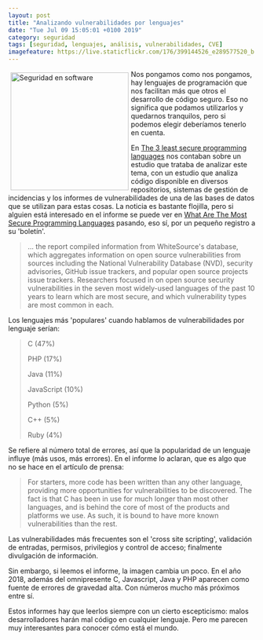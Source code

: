 ```yaml
--- 
layout: post
title: "Analizando vulnerabilidades por lenguajes"
date: "Tue Jul 09 15:05:01 +0100 2019"
category: seguridad
tags: [seguridad, lenguajes, análisis, vulnerabilidades, CVE]
imagefeature: https://live.staticflickr.com/176/399144526_e289577520_b.jpg
---
```



<a href="https://www.flickr.com/photos/fernand0/399144526" title="Seguridad en software"><img src="https://live.staticflickr.com/176/399144526_e289577520_b.jpg" width="240"  alt="Seguridad en software" style="float:left; margin:5px"></a>
Nos pongamos como nos pongamos, hay lenguajes de programación que nos facilitan más que otros el desarrollo de código seguro. Eso no significa que podamos utilizarlos y quedarnos tranquilos, pero si podemos elegir deberíamos tenerlo en cuenta.

En [The 3 least secure programming languages](https://www.techrepublic.com/article/the-3-least-secure-programming-languages/) nos contaban sobre un estudio que trataba de analizar este tema, con un estudio que analiza código disponible en diversos repositorios, sistemas de gestión de incidencias y los informes de vulnerabilidades de una de las bases de datos que se utilizan para estas cosas.
La noticia es bastante flojilla, pero si alguien está interesado en el informe se puede ver en [What Are The Most Secure Programming Languages](https://resources.whitesourcesoftware.com/research-reports/what-are-the-most-secure-programming-languages) pasando, eso sí, por un pequeño registro a su 'boletín'.

> ... the report compiled information from WhiteSource's database, which aggregates information on open source vulnerabilities from sources including the National Vulnerability Database (NVD), security advisories, GitHub issue trackers, and popular open source projects issue trackers. Researchers focused in on open source security vulnerabilities in the seven most widely-used languages of the past 10 years to learn which are most secure, and which vulnerability types are most common in each.

Los lenguajes más 'populares' cuando hablamos de vulnerabilidades por lenguaje serían:

> C (47%)
>
> PHP (17%)
>
> Java (11%)
>
> JavaScript (10%)
>
> Python (5%)
>
> C++ (5%)
>
> Ruby (4%)

Se refiere al número total de errores, así que la popularidad de un lenguaje influye (más usos, más errores).
En el informe lo aclaran, que es algo que no se hace en el artículo de prensa:

> For starters, more code has been written than any other language, providing more opportunities for vulnerabilities to be discovered. The fact is that C has been in use for much longer than most other languages, and is behind the core of most of the products and platforms we use. As such, it is bound to have more known vulnerabilities than the rest.

Las vulnerabilidades más frecuentes son el 'cross site scripting', validación de entradas, permisos, privilegios y control de acceso; finalmente divulgación de información.

Sin embargo, si leemos el informe, la imagen cambia un poco. En el año 2018, además del omnipresente C, Javascript, Java y PHP aparecen como fuente de errores de gravedad alta. Con números mucho más próximos entre sí.

Estos informes hay que leerlos siempre con un cierto escepticismo: malos desarrolladores harán mal código en cualquier lenguaje. Pero me parecen muy interesantes para conocer cómo está el mundo.
